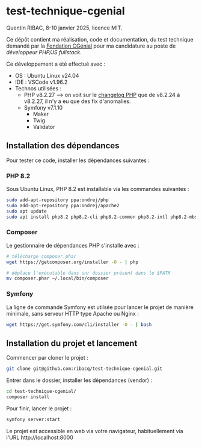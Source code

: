 # test-technique-cgenial
Quentin RIBAC, 8-10 janvier 2025, licence MIT.

Ce dépôt contient ma réalisation, code et documentation, du test technique demandé par la [Fondation CGénial](https://www.cgenial.org/) pour ma candidature au poste de _développeur PHP/JS fullstack_.

Ce développement a été effectué avec :

- OS : Ubuntu Linux v24.04
- IDE : VSCode v1.96.2
- Technos utilisées :
  - PHP v8.2.27 --> on voit sur le [changelog PHP](https://www.php.net/ChangeLog-8.php#PHP_8_2) que de v8.2.24 à v8.2.27, il n'y a eu que des fix d'anomalies.
  - Symfony v7.1.10
    - Maker
    - Twig
    - Validator

## Installation des dépendances
Pour tester ce code, installer les dépendances suivantes :

### PHP 8.2
Sous Ubuntu Linux, PHP 8.2 est installable via les commandes suivantes :

```bash
sudo add-apt-repository ppa:ondrej/php
sudo add-apt-repository ppa:ondrej/apache2
sudo apt update
sudo apt install php8.2 php8.2-cli php8.2-common php8.2-intl php8.2-mbstring php8.2-opcache php8.2-readline php8.2-xdebug php8.2-xml
```

### Composer
Le gestionnaire de dépendances PHP s'installe avec :

```bash
# télécharge composer.phar
wget https://getcomposer.org/installer -O - | php

# déplace l'exécutable dans unr dossier présent dans le $PATH
mv composer.phar ~/.local/bin/composer
```

### Symfony
La ligne de commande Symfony est utilsée pour lancer le projet de manière minimale, sans serveur HTTP type Apache ou Nginx :

```bash
wget https://get.symfony.com/cli/installer -O - | bash
```

## Installation du projet et lancement
Commencer par cloner le projet :

```bash
git clone git@github.com:ribacq/test-technique-cgenial.git
```

Entrer dans le dossier, installer les dépendances (vendor) :

```bash
cd test-technique-cgenial/
composer install
```

Pour finir, lancer le projet :
```bash
symfony server:start
```

Le projet est accessible en web via votre navigateur, habituellement via l'URL http://localhost:8000